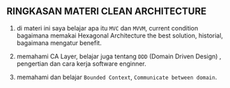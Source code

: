 RINGKASAN MATERI CLEAN ARCHITECTURE
------------------------------------


1. di materi ini saya belajar apa itu `MVC` dan `MVVM`, current condition bagaimana memakai Hexagonal Architecture the best solution, historial, bagaimana mengatur benefit.

2. memahami CA Layer, belajar juga tentang `DDD` (Domain Driven Design) , pengertian dan cara kerja software enginner.

3. memahami dan belajar `Bounded Context`, `Communicate between domain`.